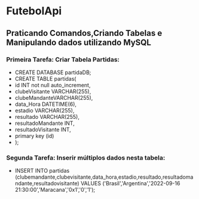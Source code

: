 # FutebolApi

## Praticando Comandos,Criando Tabelas e Manipulando dados utilizando MySQL

### Primeira Tarefa: Criar Tabela Partidas:

- CREATE DATABASE partidaDB;
- CREATE TABLE partidas(
- id INT not null auto_increment,
- clubeVisitante VARCHAR(255),
- clubeMandanteVARCHAR(255),
- data_Hora DATETIME(6),
- estadio VARCHAR(255),
- resultado VARCHAR(255),
- resultadoMandante INT,
- resultadoVisitante INT,
- primary key (id)
- );
  
### Segunda Tarefa: Inserir múltiplos dados nesta tabela:

- INSERT INTO partidas
(clubemandante,clubevisitante,data_hora,estadio,resultado,resultadomandante,resultadovisitante)
VALUES
('Brasil','Argentina','2022-09-16 21:30:00','Maracana','0x1','0','1');
